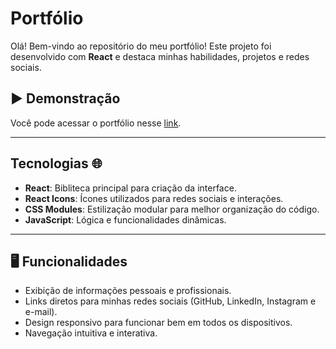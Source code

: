 # Portfólio

Olá! Bem-vindo ao repositório do meu portfólio! Este projeto foi desenvolvido com **React** e destaca minhas habilidades, projetos e redes sociais.

## ▶️ Demonstração
Você pode acessar o portfólio nesse [link](https://brunoterribile.netlify.app/).

---

## Tecnologias 🌐
- **React**: Bibliteca principal para criação da interface.
- **React Icons**: Ícones utilizados para redes sociais e interações.
- **CSS Modules**: Estilização modular para melhor organização do código.
- **JavaScript**: Lógica e funcionalidades dinâmicas.

---

## 🖥️ Funcionalidades
- Exibição de informações pessoais e profissionais.
- Links diretos para minhas redes sociais (GitHub, LinkedIn, Instagram e e-mail).
- Design responsivo para funcionar bem em todos os dispositivos.
- Navegação intuitiva e interativa.